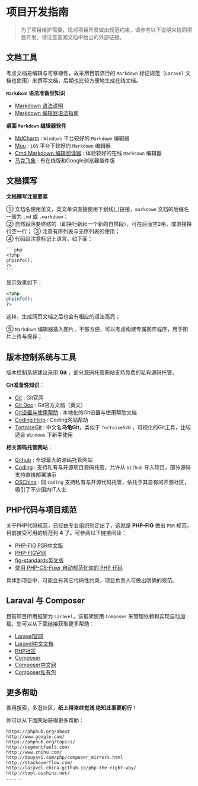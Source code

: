 # 项目开发指南

>    为了项目维护需要，现对项目开发做出规范约束，请参考以下说明来协同项目开发，请注意查阅文档中给出的外部链接。

## 文档工具

考虑文档易编辑与可移植性，故采用目前流行的 `Markdown` 标记规范（`Laravel` 文档也使用）来撰写文档，后期也比较方便地生成在线文档。

**`Markdown` 语法准备型知识**
* [Markdown 语法说明](http://wowubuntu.com/markdown/)
* [Markdown 编辑器语法指南](http://segmentfault.com/markdown)

**桌面 `Markdown` 编辑器软件**
* [MdCharm](http://www.mdcharm.com/) : `Windows` 平台较好的 `Markdown` 编辑器
* [Mou](http://25.io/mou/) : `iOS` 平台下较好的 `Markdown` 编辑器
* [Cmd Markdown 编辑阅读器](https://www.zybuluo.com/mdeditor) : 体验较好的在线 `Markdown` 编辑器
* [马克飞象](http://www.maxiang.info/) : 有在线版和Google浏览器插件版

## 文档撰写

**文档撰写注意要素**

① 文档名使用英文，英文单词直接使用下划线(_)链接，`markdown` 文档的后缀名一般为 `.md` 或 `.markdown`；  
② 自然段落要终结的（即换行新起一个新的自然段），可在后面空2格，或直接换行空一行；
③ 注意有序列表与无序列表的使用；  
④ 代码段注意标记上语言，如下面： 
 
    ```php
    <?php
    phpinfo();
    ?>
    ```

显示效果如下：

```php
<?php
phpinfo();
?>
```

这样，生成网页文档之后也会有相应的语法高亮；  

⑤ `Markdown` 编辑器插入图片，不够方便，可以考虑构建专属图库程序，用于图片上传与保存；

## 版本控制系统与工具

版本控制系统建议采用 **Git** ，部分源码托管网站支持免费的私有源码托管。

**Git准备性知识**：
* [Git](http://git-scm.com/) : Git官网
* [Git Doc](http://git-scm.com/doc) : Git官方文档（英文）
* [Git设置与使用帮助](git.md) : 本地化的Git设置与使用帮助文档
* [Coding Help](https://coding.net/help) : Coding网站帮助
* [TortoiseGit](http://download.tortoisegit.org/tgit/1.8.14.0/) : 中文名**乌龟Git**，类似于 `TortoiseSVN` ，可视化的Git工具，比较适合 `Windows` 下新手使用

**相关源码托管网站**：
* [Github](https://github.com) : 全球最大的源码托管网站
* [Coding](http://coding.net) : 支持私有与开源项目源码托管，允许从 `Github` 导入项目，部分源码支持直接部署演示
* [OSChina](http://git.oschina.net/) : 同 `Coding` 支持私有与开源代码托管，依托于其自有的开源社区，吸引了不少国内IT人士

## PHP代码与项目规范

关于PHP代码规范，已经由专业组织制定出了，这就是 **PHP-FIG** 做出 `PSR` 规范，目前接受可用的规范到 **4** 了。可参阅以下链接阅读：

* [PHP-FIG PSR中文版](https://github.com/PizzaLiu/PHP-FIG)
* [PHP-FIG官网](http://www.php-fig.org/)
* [fig-standards英文版](https://github.com/php-fig/fig-standards/tree/master/accepted)
* [使用 PHP-CS-Fixer 自动规范化你的 PHP 代码](https://phphub.org/topics/547)

具体到项目中，可能会有其它代码性约束，项目负责人可做出明确的规范。

## Laraval 与 Composer

目前项目所用框架为 `Laravel`，该框架使用 `Composer` 来管理依赖和实现自动加载，您可以从下面链接获取更多帮助：

* [Laravel官网](http://laravel.com/)
* [Laravel中文文档](http://laravel-china.org/docs/5.0)
* [PHP社区](https://phphub.org/)
* [Composer](https://getcomposer.org/)
* [Composer中文网](http://www.phpcomposer.com/)
* [Composer私有包](http://docs.phpcomposer.com/05-repositories.html#VCS)

## 更多帮助

善用搜索，多逛社区，**纸上得来终觉浅 绝知此事要躬行**！

你可以从下面网站获得更多帮助：

```
https://phphub.org/about
http://www.google.com/ 
https://phphub.org/topics/
http://segmentfault.com/
http://www.zhihu.com/
http://douyasi.com/php/composer_mirrors.html
http://stackoverflow.com/
http://laravel-china.github.io/php-the-right-way/
http://tool.oschina.net/
......
```
